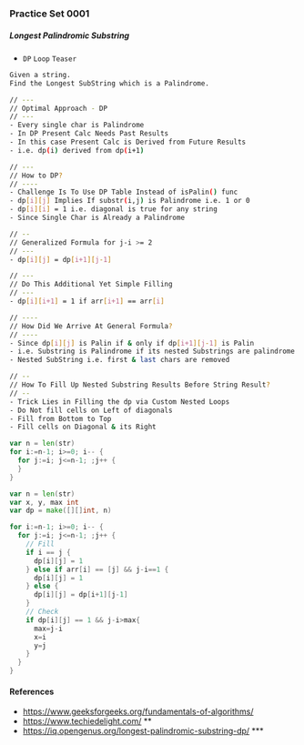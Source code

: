 ### Practice Set 0001

##### Longest Palindromic Substring
- `DP` `Loop` `Teaser`
```bash
Given a string.
Find the Longest SubString which is a Palindrome.
```
```bash
// ---
// Optimal Approach - DP
// ---
- Every single char is Palindrome
- In DP Present Calc Needs Past Results
- In this case Present Calc is Derived from Future Results
- i.e. dp(i) derived from dp(i+1)
```
```bash
// ---
// How to DP?
// ----
- Challenge Is To Use DP Table Instead of isPalin() func
- dp[i][j] Implies If substr(i,j) is Palindrome i.e. 1 or 0
- dp[i][i] = 1 i.e. diagonal is true for any string
- Since Single Char is Already a Palindrome
```
```bash
// --
// Generalized Formula for j-i >= 2
// ---
- dp[i][j] = dp[i+1][j-1]
```
```bash
// ---
// Do This Additional Yet Simple Filling
// ---
- dp[i][i+1] = 1 if arr[i+1] == arr[i]
```
```bash
// ----
// How Did We Arrive At General Formula?
// ----
- Since dp[i][j] is Palin if & only if dp[i+1][j-1] is Palin
- i.e. Substring is Palindrome if its nested Substrings are palindrome
- Nested SubString i.e. first & last chars are removed
```
```bash
// --
// How To Fill Up Nested Substring Results Before String Result?
// --
- Trick Lies in Filling the dp via Custom Nested Loops
- Do Not fill cells on Left of diagonals
- Fill from Bottom to Top
- Fill cells on Diagonal & its Right
```
```go
var n = len(str)
for i:=n-1; i>=0; i-- {
  for j:=i; j<=n-1; ;j++ {
  }
}
```
```go
var n = len(str)
var x, y, max int
var dp = make([][]int, n)

for i:=n-1; i>=0; i-- {
  for j:=i; j<=n-1; ;j++ {
    // Fill
    if i == j {
      dp[i][j] = 1
    } else if arr[i] == [j] && j-i==1 {
      dp[i][j] = 1
    } else {
      dp[i][j] = dp[i+1][j-1]
    }
    // Check
    if dp[i][j] == 1 && j-i>max{
      max=j-i
      x=i
      y=j
    }
  }
}
```

#### References
- https://www.geeksforgeeks.org/fundamentals-of-algorithms/
- https://www.techiedelight.com/ **
- https://iq.opengenus.org/longest-palindromic-substring-dp/ ***
